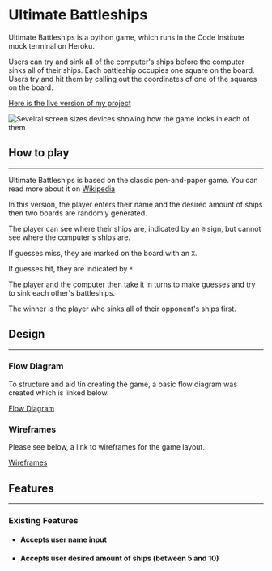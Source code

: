 # Ultimate Battleships


Ultimate Battleships is a python game, which runs in the Code Institute mock terminal on Heroku.

Users can try and sink all of the computer's ships before the computer sinks all of their ships. Each battleship occupies one square on the board. Users try and hit them by calling out the coordinates of one of the squares on the board.

[Here is the live version of my project](https://ultimate-battleship-game.herokuapp.com/)

![Sevelral screen sizes devices showing how the game looks in each of them](documentation/Sk%C3%A4rmbild%20(80).png)

## How to play
----

Ultimate Battleships is based on the classic pen-and-paper game. You can read more about it on [Wikipedia](https://en.wikipedia.org/wiki/Battleship_(game))

In this version, the player enters their name and the desired amount of ships then two boards are randomly generated.

The player can see where their ships are, indicated by an `@` sign, but cannot see where the computer's ships are.

If guesses miss, they are marked on the board with an `X`.

If guesses hit, they are indicated by `*`.

The player and the computer then take it in turns to make guesses and try to sink each other's battleships.

The winner is the player who sinks all of their opponent's ships first.

## Design
----

### Flow Diagram

To structure and aid tin creating the game, a basic flow diagram was created which is linked below.

[Flow Diagram]()

### Wireframes

Please see below, a link to wireframes for the game layout.

[Wireframes]()

## Features
----

### Existing Features

+ #### Accepts user name input

+ #### Accepts user desired amount of ships (between 5 and 10)

